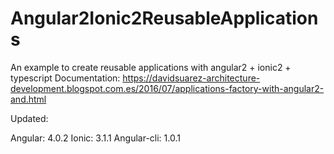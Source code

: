 # Angular2Ionic2ReusableApplications
An example to create reusable applications with angular2 + ionic2 + typescript
Documentation: https://davidsuarez-architecture-development.blogspot.com.es/2016/07/applications-factory-with-angular2-and.html

Updated:

Angular: 4.0.2
Ionic: 3.1.1
Angular-cli: 1.0.1
